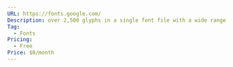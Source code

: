 ```yaml
---
URL: https://fonts.google.com/
Description: over 2,500 glyphs in a single font file with a wide range of design variants. Symbols are available in three styles and four adjustable variable font styles (fill, weight, grade, and optical size)
Tag:
  - Fonts
Pricing:
  - Free
Price: $0/month
---
```

